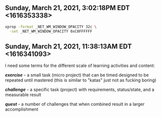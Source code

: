 ## Sunday, March 21, 2021, 3:02:18PM EDT <1616353338>

```sh
xprop -format _NET_WM_WINDOW_OPACITY 32c \
  -set _NET_WM_WINDOW_OPACITY 0xC0FFFFFF
```

## Sunday, March 21, 2021, 11:38:13AM EDT <1616341093>

I need some terms for the different scale of learning activities and
content:

***exercise*** - a small task (micro project) that can be timed designed
to be repeated until mastered (this is similar to "katas" just not as
fucking boring)

***challenge*** - a specific task (project) with requirements,
status/state, and a measurable result

***quest*** - a number of challenges that when combined result in a
larger accomplishment


